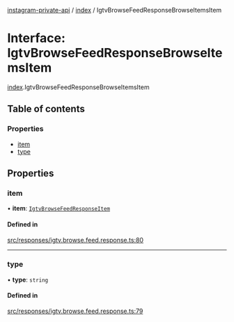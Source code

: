 [instagram-private-api](../../README.md) / [index](../../modules/index.md) / IgtvBrowseFeedResponseBrowseItemsItem

# Interface: IgtvBrowseFeedResponseBrowseItemsItem

[index](../../modules/index.md).IgtvBrowseFeedResponseBrowseItemsItem

## Table of contents

### Properties

- [item](IgtvBrowseFeedResponseBrowseItemsItem.md#item)
- [type](IgtvBrowseFeedResponseBrowseItemsItem.md#type)

## Properties

### item

• **item**: [`IgtvBrowseFeedResponseItem`](IgtvBrowseFeedResponseItem.md)

#### Defined in

[src/responses/igtv.browse.feed.response.ts:80](https://github.com/Nerixyz/instagram-private-api/blob/0e0721c/src/responses/igtv.browse.feed.response.ts#L80)

___

### type

• **type**: `string`

#### Defined in

[src/responses/igtv.browse.feed.response.ts:79](https://github.com/Nerixyz/instagram-private-api/blob/0e0721c/src/responses/igtv.browse.feed.response.ts#L79)
